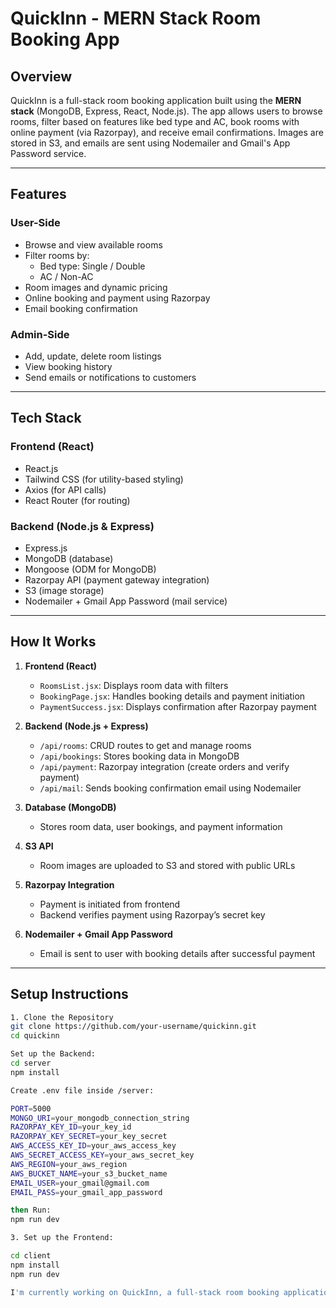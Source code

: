 # QuickInn - MERN Stack Room Booking App

## Overview

QuickInn is a full-stack room booking application built using the **MERN stack** (MongoDB, Express, React, Node.js). The app allows users to browse rooms, filter based on features like bed type and AC, book rooms with online payment (via Razorpay), and receive email confirmations. Images are stored in S3, and emails are sent using Nodemailer and Gmail's App Password service.

---

## Features

### User-Side
- Browse and view available rooms
- Filter rooms by:
  - Bed type: Single / Double
  - AC / Non-AC
- Room images and dynamic pricing
- Online booking and payment using Razorpay
- Email booking confirmation

### Admin-Side
- Add, update, delete room listings
- View booking history
- Send emails or notifications to customers

---

## Tech Stack

### Frontend (React)
- React.js
- Tailwind CSS (for utility-based styling)
- Axios (for API calls)
- React Router (for routing)

### Backend (Node.js & Express)
- Express.js
- MongoDB (database)
- Mongoose (ODM for MongoDB)
- Razorpay API (payment gateway integration)
- S3 (image storage)
- Nodemailer + Gmail App Password (mail service)

---

## How It Works

1. **Frontend (React)**
   - `RoomsList.jsx`: Displays room data with filters
   - `BookingPage.jsx`: Handles booking details and payment initiation
   - `PaymentSuccess.jsx`: Displays confirmation after Razorpay payment

2. **Backend (Node.js + Express)**
   - `/api/rooms`: CRUD routes to get and manage rooms
   - `/api/bookings`: Stores booking data in MongoDB
   - `/api/payment`: Razorpay integration (create orders and verify payment)
   - `/api/mail`: Sends booking confirmation email using Nodemailer

3. **Database (MongoDB)**
   - Stores room data, user bookings, and payment information

4. **S3 API**
   - Room images are uploaded to S3 and stored with public URLs

5. **Razorpay Integration**
   - Payment is initiated from frontend
   - Backend verifies payment using Razorpay’s secret key

6. **Nodemailer + Gmail App Password**
   - Email is sent to user with booking details after successful payment

---

## Setup Instructions

```bash 
1. Clone the Repository
git clone https://github.com/your-username/quickinn.git
cd quickinn

Set up the Backend:
cd server
npm install

Create .env file inside /server:

PORT=5000
MONGO_URI=your_mongodb_connection_string
RAZORPAY_KEY_ID=your_key_id
RAZORPAY_KEY_SECRET=your_key_secret
AWS_ACCESS_KEY_ID=your_aws_access_key
AWS_SECRET_ACCESS_KEY=your_aws_secret_key
AWS_REGION=your_aws_region
AWS_BUCKET_NAME=your_s3_bucket_name
EMAIL_USER=your_gmail@gmail.com
EMAIL_PASS=your_gmail_app_password

then Run:
npm run dev

3. Set up the Frontend:

cd client
npm install
npm run dev

I'm currently working on QuickInn, a full-stack room booking application built using the MERN stack, Tailwind CSS, Razorpay for payments, Nodemailer with Gmail for email services, and WhatsApp Cloud API. The app lets users browse, filter, and book rooms with online payment and confirmation. It will also generate invoices during check-in and checkout for detailed payment records. This is an ongoing project, and I’m actively working to integrate AWS services and WhatsApp Cloud API for enhanced functionality and communication. Updates will be released soon.
